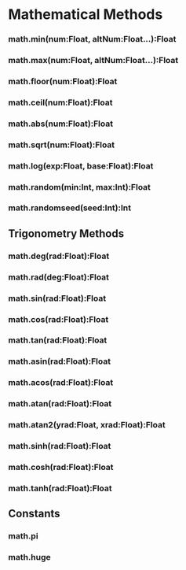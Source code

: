 # Mathematical Methods
### math.min(num:Float, altNum:Float...):Float
### math.max(num:Float, altNum:Float...):Float
### math.floor(num:Float):Float
### math.ceil(num:Float):Float
### math.abs(num:Float):Float
### math.sqrt(num:Float):Float
### math.log(exp:Float, base:Float):Float
### math.random(min:Int, max:Int):Float
### math.randomseed(seed:Int):Int

## Trigonometry Methods
### math.deg(rad:Float):Float
### math.rad(deg:Float):Float
### math.sin(rad:Float):Float
### math.cos(rad:Float):Float
### math.tan(rad:Float):Float
### math.asin(rad:Float):Float
### math.acos(rad:Float):Float
### math.atan(rad:Float):Float
### math.atan2(yrad:Float, xrad:Float):Float
### math.sinh(rad:Float):Float
### math.cosh(rad:Float):Float
### math.tanh(rad:Float):Float

## Constants
### math.pi
### math.huge